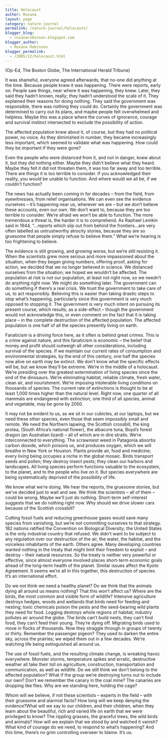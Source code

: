```yaml
---
title: Holocaust
author: Roxana
layout: page
category: nature-journal
permalink: /nature-journal/holocaust/
blogger_blog:
  - roxanarobinson.blogspot.com
blogger_author:
  - Roxana Robinson
blogger_permalink:
  - /2005/12/holocaust.html
---
```

(Op-Ed, The Boston Globe, The International Herald Tribune)

It was shameful, everyone agreed afterwards, that no-one did anything at the time. Because people knew it was happening. There were reports, early on. People saw things, near where it was happening, they knew. Later, they said they hadn’t known, really; they hadn’t understood the scale of it. They explained their reasons for doing nothing. They said the government was responsible, there was nothing they could do. Certainly the government was determined to carry out its plans, and maybe people felt overwhelmed and helpless. Maybe this was a place where the curves of ignorance, courage and survival instinct intersected to exclude the possibility of action. 

The affected population knew about it, of course, but they had no political power, no voice. As they diminished in number, they became increasingly less important, which seemed to validate what was happening. How could they be important if they were gone?

Even the people who were distanced from it, and not in danger, knew about it, but they did nothing either. Maybe they didn’t believe what they heard. Maybe they felt it did not threaten them, it was too far away and too terrible. There are things it is too terrible to consider. If you acknowledged their reality, you would be unable to function. And where would we all be, if we couldn’t function? 

The news has actually been coming in for decades – from the field, from eyewitnesses, from relief organisations. We can even see the evidence ourselves – it’s happening near us, wherever we are &#8211; but we don’t believe these accounts, even our own. We don’t want to, because they are too terrible to consider. We’re afraid we won’t be able to function. The more tremendous a threat is, the harder it is to comprehend. As Raphael Lemkin said in 1944, “…reports which slip out from behind the frontiers…are very often labelled as untrustworthy atrocity stories, because they are so gruesome that people simply refuse to believe them.” What we’re hearing is too frightening to believe. 

The evidence is still growing, and growing worse, but we’re still resisting it. When the scientists grew more serious and more impassioned about the situation, when they began giving numbers, offering proof, asking for action, we decided that we no longer believed in science. We distanced ourselves from the situation; we hoped we wouldn’t be affected. The population at risk is not our population, at least not right now, so we needn’t do anything right now. We might do something later. The government can do something if there’s a real crisis. We trust the government to take care of us, to act responsibly. Believing this is easier than taking drastic steps to stop what’s happening, particularly since this government is very much opposed to stopping it. The government is very much intent on pursuing its present course, which results, as a side-effect &#8211; though the government would not acknowledge this, or even comment on the fact that it is taking place – in the complete destruction of the affected population. The affected population is one half of all the species presently living on earth. 

Fanaticism is a driving force here, as it often is behind great crimes. This is a crime against nature, and this fanaticism is economic &#8211; the belief that money and profit should outweigh all other considerations, including survival of the species. If we maintain our current rates of consumption and environmental strategies, by the end of this century, one half the species now alive on earth may be extinct. We don’t know what the specific effects will be, but we know they’ll be extreme. We’re in the middle of a holocaust. We’re presiding over the greatest extermination of living species since the end of the dinosaurs. We’re eliminating habitat, reliable climate, fresh water, clean air, and nourishment. We’re imposing intolerable living conditions on thousands of species. The current rate of extinctions is thought to be at least 1,000 times higher than the natural level. Right now, one quarter of all mammals are endangered with extinction; one third of all species, animal and vegetable, may be gone by 2050. 

It may not be evident to us, as we sit in our cubicles, at our laptops, but we need these other species, even those that seem impossibly small and remote. We need the Northern lapwing, the Scottish crossbill, the king protea, (South Africa’s national flower), the albacore tuna, Boyd’s forest dragon (an Australian lizard) – all of which are in dire straits. We’re interconnected to everything. The scrawniest weed in Patagonia absorbs carbon dioxide, which poisons us, and produces oxygen, which we will breathe in New York or Houston. Plants provide air, food and medicine; every living being occupies a niche in the global mosaic. Birds transport seeds and pollen; they destroy insect pests; they clean our harbors and landscapes. All living species perform functions valuable to the ecosystem, to the planet, and to the people who live on it. But species everywhere are being systematically deprived of the possibility of life. 

We know what we’re doing. We hear the reports, the gruesome stories, but we’ve decided just to wait and see. We think the scientists – all of them – could be wrong. Maybe we’ll just do nothing. Short-term self-interest suggests that we do nothing right now. Why should we drive slower cars because of the Scottish crossbill? 

Cutting fossil fuels and reducing greenhouse gases would save many species from vanishing, but we’re not committing ourselves to that strategy. 182 nations ratified the Convention on Biological Diversity; the United States is the only industrial country that refused. We didn’t want to be subject to any regulation over our destruction of the air, the water, the habitat, and the voiceless inhabitants of the earth. Others agree. Many developing countries wanted nothing in the treaty that might limit their freedom to exploit &#8211; and destroy &#8211; their natural resources. So the treaty is neither very powerful or effective, since almost everyone involved places short-term economic goals ahead of the long-term health of the planet. Similar issues affect the Kyoto Agreement. It seems we’re all in this together, this destruction of species. It’s an international effort. 

Do we not think we need a healthy planet? Do we think that the animals dying all around us means nothing? That this won’t affect us? Where are the birds, the most common and visible form of wildlife? Intensive agriculture destroys hedges, woods and wetlands that birds need for feeding and nesting; toxic chemicals poison the pests and the seed-bearing wild plants they need for food. Logging destroys whole regions of habitat; industry pollutes air around the globe. The birds can’t build nests, they can’t find food, they can’t feed their young. They’re dying off. Migrating birds used to move in flocks of thousands. Now they straggle through in groups of twenty or thirty. Remember the passenger pigeon? They used to darken the entire sky, across the prairies; we wiped them out in a few decades. We’re watching life being extinguished all around us. 

The use of fossil fuels, and the resulting climate change, is wreaking havoc everywhere. Monster storms, temperature spikes and erratic, destructive weather all take their toll on agriculture, construction, transportation and communication, as well as wildlife. Do we still think we don’t belong to the affected population? What if the group we’re destroying turns out to include our own? Don’t we remember the canary in the coal mine? The canaries are dropping like flies. Why are we standing here, holding the cage? 

Whom will we believe, if not these scientists – experts in the field – with their gruesome and alarmist facts? How long will we keep denying the evidence?What will we say to our children, and their children, when they learn about the beautiful, rich and varied life on earth that we were privileged to know? The rippling grasses, the graceful trees, the wild birds and animals? How will we explain that we stood by and watched it vanish? What kind of courage do we need, to respond to what’s happening? And this time, there’s no grim controlling overseer to blame. It’s us.